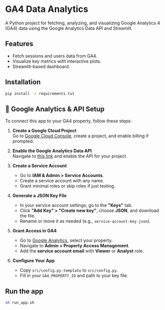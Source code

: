 # GA4 Data Analytics

A Python project for fetching, analyzing, and visualizing Google Analytics 4 (GA4) data using the Google Analytics Data API and Streamlit.

## Features

- Fetch sessions and users data from GA4.
- Visualize key metrics with interactive plots.
- Streamlit-based dashboard.

## Installation

```bash
pip install -r requirements.txt
```

## 🔧 Google Analytics & API Setup

To connect this app to your GA4 property, follow these steps:

1. **Create a Google Cloud Project**  
   Go to [Google Cloud Console](https://console.cloud.google.com/), create a project, and enable billing if prompted.

2. **Enable the Google Analytics Data API**  
   Navigate to [this link](https://console.developers.google.com/apis/api/analyticsdata.googleapis.com/overview) and enable the API for your project.

3. **Create a Service Account**  
   - Go to **IAM & Admin > Service Accounts**.
   - Create a service account with any name.
   - Grant minimal roles or skip roles if just testing.

4. **Generate a JSON Key File**  
   - In your service account settings, go to the **"Keys"** tab.
   - Click **"Add Key" > "Create new key"**, choose **JSON**, and download the file.
   - Rename or move it as needed (e.g., `service-account-key.json`).

5. **Grant Access in GA4**  
   - Go to [Google Analytics](https://analytics.google.com/), select your property.
   - Navigate to **Admin > Property Access Management**.
   - Add the **service account email** with **Viewer** or **Analyst** role.

6. **Configure Your App**  
   - Copy `src/config.py.template` to `src/config.py`.
   - Fill in your `GA4_PROPERTY_ID` and path to your key file.

## Run the app

```bash
sh run_app.sh
```
